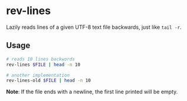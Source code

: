 # rev-lines

Lazily reads lines of a given UTF-8 text file backwards, just like `tail -r`.

## Usage

```bash
# reads 10 lines backwords
rev-lines $FILE | head -n 10

# another implementation
rev-lines-old $FILE | head -n 10
```

**Note**: If the file ends with a newline, the first line printed will be empty.
